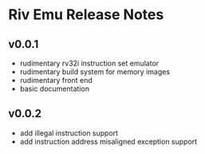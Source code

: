 # Riv Emu Release Notes
## v0.0.1

- rudimentary rv32i instruction set emulator
- rudimentary build system for memory images
- rudimentary front end
- basic documentation

## v0.0.2

- add illegal instruction support
- add instruction address misaligned exception support